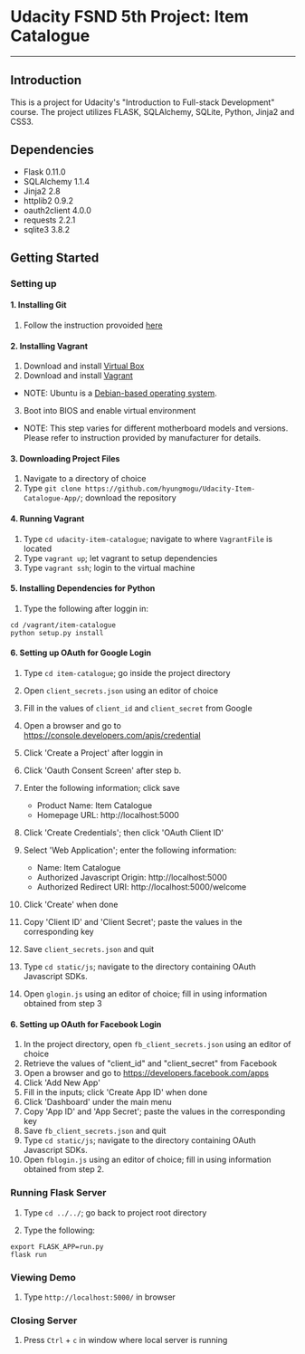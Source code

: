 # Udacity FSND 5th Project: Item Catalogue

---

## Introduction

This is a project for Udacity's "Introduction to Full-stack Development" course. The project utilizes FLASK, SQLAlchemy, SQLite, Python, Jinja2 and CSS3.

## Dependencies
- Flask 0.11.0
- SQLAlchemy 1.1.4
- Jinja2 2.8
- httplib2 0.9.2
- oauth2client 4.0.0
- requests 2.2.1
- sqlite3 3.8.2

## Getting Started
### Setting up

#### 1. Installing Git

1. Follow the instruction provoided [here](https://www.atlassian.com/git/tutorials/install-git)

#### 2. Installing Vagrant

1. Download and install [Virtual Box](https://www.virtualbox.org/)
2. Download and install [Vagrant](https://www.vagrantup.com/downloads.html)
  - NOTE: Ubuntu is a [Debian-based operating system](https://en.wikipedia.org/wiki/Ubuntu_(operating_system)).
3. Boot into BIOS and enable virtual environment
  - NOTE: This step varies for different motherboard models and versions. Please refer to instruction provided by manufacturer for details.  

#### 3. Downloading Project Files

1. Navigate to a directory of choice
2. Type `git clone https://github.com/hyungmogu/Udacity-Item-Catalogue-App/`; download the repository

#### 4. Running Vagrant

1. Type `cd udacity-item-catalogue`; navigate to where `VagrantFile` is located
2. Type `vagrant up`; let vagrant to setup dependencies
3. Type `vagrant ssh`; login to the virtual machine

#### 5. Installing Dependencies for Python

1. Type the following after loggin in:
```
cd /vagrant/item-catalogue
python setup.py install
```

#### 6. Setting up OAuth for Google Login

1. Type `cd item-catalogue`; go inside the project directory
2. Open `client_secrets.json` using an editor of choice
3. Fill in the values of `client_id` and `client_secret` from Google

  1. Open a browser and go to https://console.developers.com/apis/credential

  2. Click 'Create a Project' after loggin in

  3. Click 'Oauth Consent Screen' after step b.

  4. Enter the following information; click save

      * Product Name: Item Catalogue
      * Homepage URL: http://localhost:5000

  5. Click 'Create Credentials'; then click 'OAuth Client ID'

  6. Select 'Web Application'; enter the following information:

      * Name: Item Catalogue
      * Authorized Javascript Origin: http://localhost:5000
      * Authorized Redirect URI: http://localhost:5000/welcome

  7. Click 'Create' when done

  8. Copy 'Client ID' and 'Client Secret'; paste the values in the corresponding key

4. Save `client_secrets.json` and quit
5. Type `cd static/js`; navigate to the directory containing OAuth Javascript SDKs.
6. Open `glogin.js` using an editor of choice; fill in using information obtained from step 3

#### 6. Setting up OAuth for Facebook Login

1. In the project directory, open `fb_client_secrets.json` using an editor of choice
2. Retrieve the values of "client_id" and "client_secret" from Facebook
  1. Open a browser and go to https://developers.facebook.com/apps
  2. Click 'Add New App'
  3. Fill in the inputs; click 'Create App ID' when done
  4. Click 'Dashboard' under the main menu
  5. Copy 'App ID' and 'App Secret'; paste the values in the corresponding key
4. Save `fb_client_secrets.json` and quit
5. Type `cd static/js`; navigate to the directory containing OAuth Javascript SDKs.
6. Open `fblogin.js` using an editor of choice; fill in using information obtained from step 2.


### Running Flask Server

1. Type `cd ../../`; go back to project root directory

2. Type the following:
```
export FLASK_APP=run.py
flask run
```

### Viewing Demo

1. Type `http://localhost:5000/` in browser

### Closing Server

1. Press `Ctrl` + `c` in window where local server is running
